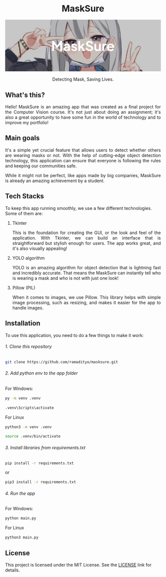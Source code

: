 <div align=center>
  <h1><b>MaskSure</b></h1>
</div>

![](assets/20241128_214330_masksure.png)

<div align=center>
  Detecting Mask, Saving Lives.
</div>

## What's this?

<p align=justify>Hello! MaskSure is an amazing app that was created as a final project for the Computer Vision course. It's not just about doing an assignment; it's also a great opportunity to have some fun in the world of technology and to improve my portfolio!</p>

## Main goals

<p align=justify>It's a simple yet crucial feature that allows users to detect whether others are wearing masks or not. With the help of cutting-edge object detection technology, this application can ensure that everyone is following the rules and keeping our communities safe.</p>

<p align=justify>While it might not be perfect, like apps made by big companies, MaskSure is already an amazing achievement by a student.</p>

## Tech Stacks

To keep this app running smoothly, we use a few different technologies. Some of them are:

<ol><li align=justify><p>Tkinter</p>This is the foundation for creating the GUI, or the look and feel of the application. With Tkinter, we can build an interface that is straightforward but stylish enough for users. The app works great, and it's also visually appealing!</li><li align=justify><p>YOLO algorithm</p>YOLO is an amazing algorithm for object detection that is lightning fast and incredibly accurate. That means the MaskSure can instantly tell who is wearing a mask and who is not with just one look!</li><li align=justify><p>Pillow (PIL)</p>When it comes to images, we use Pillow. This library helps with simple image processing, such as resizing, and makes it easier for the app to handle images.</li></ol>

## Installation

To use this application, you need to do a few things to make it work:

###### 1. Clone this repository

```bash
git clone https://github.com/ramadityo/masksure.git
```

###### 2. Add python env to the app folder

For Windows:

```bash
py -m venv .venv
```

```bash
.venv\Scripts\activate
```

For Linux

```bash
python3 -m venv .venv
```

```bash
source .venv/bin/activate
```

###### 3. Install libraries from requirements.txt

```bash
pip install -r requirements.txt
```

or

```bash
pip3 install -r requirements.txt
```

###### 4. Run the app

For Windows:

```bash
python main.py
```

For Linux

```bash
python3 main.py
```

## License

This project is licensed under the MIT License. See the [LICENSE](https://opensource.org/license/MIT) link for details.
